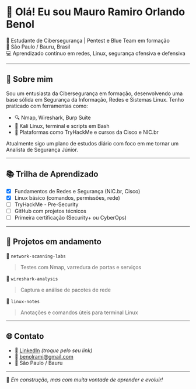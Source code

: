 # 👋 Olá! Eu sou Mauro Ramiro Orlando Benol

🎯 Estudante de Cibersegurança | Pentest e Blue Team em formação  
📍 São Paulo / Bauru, Brasil  
💻 Aprendizado contínuo em redes, Linux, segurança ofensiva e defensiva

---

## 🚀 Sobre mim

Sou um entusiasta da Cibersegurança em formação, desenvolvendo uma base sólida em Segurança da Informação, Redes e Sistemas Linux. Tenho praticado com ferramentas como:

- 🔍 Nmap, Wireshark, Burp Suite  
- 🐧 Kali Linux, terminal e scripts em Bash  
- 🧠 Plataformas como TryHackMe e cursos da Cisco e NIC.br

Atualmente sigo um plano de estudos diário com foco em me tornar um Analista de Segurança Júnior.

---

## 📚 Trilha de Aprendizado

- [x] Fundamentos de Redes e Segurança (NIC.br, Cisco)
- [x] Linux básico (comandos, permissões, rede)
- [ ] TryHackMe - Pre-Security
- [ ] GitHub com projetos técnicos
- [ ] Primeira certificação (Security+ ou CyberOps)

---

## 🧪 Projetos em andamento

📁 `network-scanning-labs`  
> Testes com Nmap, varredura de portas e serviços

📁 `wireshark-analysis`  
> Captura e análise de pacotes de rede

📁 `linux-notes`  
> Anotações e comandos úteis para terminal Linux

---

## 🌐 Contato

- 💼 [LinkedIn](https://linkedin.com/in/seu-MauroRamiro) *(troque pelo seu link)*  
- 📧 benolrami@gmail.com  
- 📍 São Paulo / Bauru

---

🔐 *Em construção, mas com muita vontade de aprender e evoluir!*
